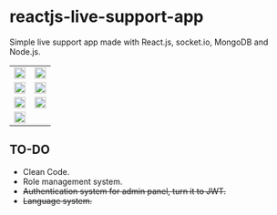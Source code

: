 # reactjs-live-support-app

<p>Simple live support app made with React.js, socket.io, MongoDB and Node.js.</p>

<table>
  <tr>
    <td><img src="https://github.com/Muharrem-Yildirim/reactjs-live-support-system/blob/main/screenshots/1.png?raw=true"  width = "100%"></td>
    <td> <img src="https://github.com/Muharrem-Yildirim/reactjs-live-support-system/blob/main/screenshots/2.png?raw=true"  width = "100%"></td>
   </tr> 
   <tr>
    <td> <img src="https://github.com/Muharrem-Yildirim/reactjs-live-support-system/blob/main/screenshots/3.png?raw=true"  width = "100%"></td>
    <td> <img src="https://github.com/Muharrem-Yildirim/reactjs-live-support-system/blob/main/screenshots/4.png?raw=true"  width = "100%"></td>
  </tr>
     <tr>
    <td> <img src="https://github.com/Muharrem-Yildirim/reactjs-live-support-system/blob/main/screenshots/5.png?raw=true"  width = "100%"></td>
    <td> <img src="https://github.com/Muharrem-Yildirim/reactjs-live-support-system/blob/main/screenshots/6.png?raw=true"  width = "100%"></td>
  </tr>
  <tr>
    <td> <img src="https://github.com/Muharrem-Yildirim/reactjs-live-support-system/blob/main/screenshots/8.png?raw=true"  width = "100%"></td>
  </tr>
</table>

## TO-DO

- Clean Code.
- Role management system.
- <s>Authentication system for admin panel, turn it to JWT.</s>
- <s>Language system.</s>
